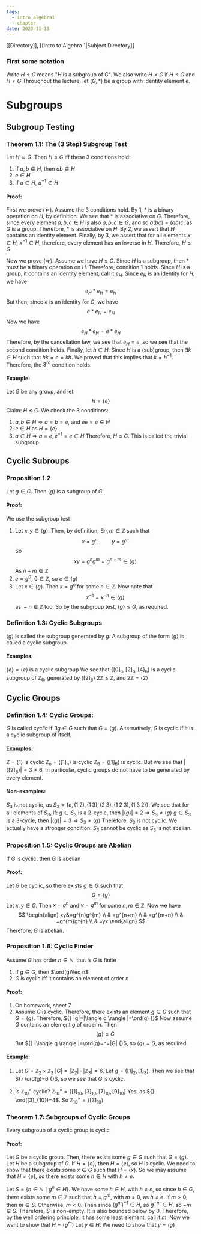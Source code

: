 ```yaml
---
tags:
  - intro_algebra1
  - chapter
date: 2023-11-13
---
```

[[Directory]], [[Intro to Algebra 1|Subject Directory]]
### First some notation
Write $H\leq G$ means "$H$ is a subgroup of $G$". We also write $H<G$ if $H\leq G$ and $H\neq G$
Throughout the lecture, let ${} (G, *) {}$ be a group with identity element $e {}$.
# Subgroups
## Subgroup Testing
### Theorem 1.1: The (3 Step) Subgroup Test
Let ${} H\subseteq G {}$. Then $H\leq G {}$ iff these 3 conditions hold:
1. If ${} a,\, b \in H {}$, then $ab\in H {}$
2. $e \in H {}$
3. If ${} a \in H {}$, $a^{-1}\in H$
#### Proof:
First we prove ${} (\Leftarrow)$. Assume the 3 conditions hold. By 1, $*$ is a binary operation on $H$, by definition. We see that $*$ is associative on $G$. Therefore, since every element ${} a,\, b,\, c\in H$ is also ${} a,\, b,\, c \in G$, and so ${} a(bc)=(ab)c$, as $G$ is a group. Therefore, $*$ is associative on $H$.
By 2, we assert that $H$ contains an identity element.
Finally, by 3, we assert that for all elements ${} x \in H {}$, ${} x^{-1} \in H$, therefore, every element has an inverse in $H$. 
Therefore, $H\leq G {}$

Now we prove $(\Rightarrow )$. Assume we have $H\leq G$. Since $H$ is a subgroup, then $*$ must be a binary operation on $H$. Therefore, condition 1 holds. Since $H$ is a group, it contains an identity element, call it ${} e_{H} {}$. 
Since ${} e_{H} {}$ is an identity for $H$, we have
$$
e_{H}*e_{H}=e_{H}
$$But then, since $e$ is an identity for $G$, we have 
$$
e*e_{H}=e_{H}
$$Now we have
$$
e_{H}*e_{H}=e*e_{H}
$$
Therefore, by the cancellation law, we see that $e_{H}=e$, so we see that the second condition holds.
Finally, let ${} h \in H {}$. Since $H {}$ is a (sub)group, then ${} \exists k \in H$ such that $hk=e=kh$. We proved that this implies that ${} k=h^{-1}$. Therefore, the ${} 3^{\mathrm{rd}}$ condition holds.
#### Example:
Let $G$ be any group, and let 
$$
H=\{ e \}
$$Claim: $H\leq G$.
We check the 3 conditions:
1. ${} a,\, b \in H\Rightarrow a=b=e$, and ${} ee=e\in H {}$
2. ${} e \in H$ as ${} H=\{ e \} {}$
3. ${} a \in H\Rightarrow a=e, e^{-1}=e \in H {}$
Therefore, $H\leq G {}$. This is called the trivial subgroup
## Cyclic Subroups
### Proposition 1.2 
Let ${} g \in G$. Then ${} \langle g \rangle  {}$ is a subgroup of $G {}$.
#### Proof:
We use the subgroup test
1. Let ${} x,\, y \in \langle g \rangle  {}$. Then, by definition, ${} \exists n,\, m \in \mathbb{Z} {}$ such that
$$
x=g^{n},\, \qquad y=g^{m}
$$
So
$$
xy=g^{n}g^{m}=g^{n+m}\in \langle g \rangle 
$$
As ${} n+m \in \mathbb{Z} {}$
2. ${} e=g^{0} {}$, ${} 0 \in \mathbb{Z} {}$, so ${} e \in \langle g \rangle  {}$
3. Let ${} x \in \langle g \rangle  {}$. Then ${} x=g^{n}$ for some ${} n \in \mathbb{Z}$. Now note that
$$
x^{-1}=x^{-n}\in \langle g \rangle 
$$ as ${} -n \in \mathbb{Z} {}$ too.
So by the subgroup test, $\langle g \rangle \leq G$, as required.
### Definition 1.3: Cyclic Subgroups
${} \langle g \rangle  {}$ is called the subgroup generated by $g$. A subgroup of the form ${} \langle g \rangle  {}$ is called a cyclic subgroup. 

#### Examples:
${} \{ e \}=\langle e \rangle  {}$ is a cyclic subgroup
We see that ${} \{ [0]_{6},\, [2]_{6},\, [4]_{6} \}$ is a cyclic subgroup of ${} \mathbb{Z}_{6} {}$, generated by ${} \langle [2]_{6} \rangle  {}$
${} 2\mathbb{Z}\leq \mathbb{Z} {}$, and ${} 2\mathbb{Z}=\langle 2 \rangle  {}$
## Cyclic Groups
### Definition 1.4: Cyclic Groups:
$G$ is called *cyclic* if ${} \exists g \in G {}$ such that $G=\langle g \rangle {}$. Alternatively, ${} G {}$ is cyclic if it is a cyclic subgroup of itself.
#### Examples:
${} \mathbb{Z}=\langle 1 \rangle  {}$ is cyclic
${} \mathbb{Z}_{n}=\langle [1]_{n} \rangle {}$ is cyclic
${} \mathbb{Z}_{6}=\langle [1]_{6} \rangle  {}$ is cyclic. But we see that ${} |\langle [2]_{6} \rangle |=3\neq 6 {}$. In particular, cyclic groups do not have to be generated by every element. 
#### Non-examples:
${} S_{3}$ is not cyclic, as ${} S_{3}=\{ e,\, (1\;2),\, (1\;3),\, (2\;3),\, (1\;2\;3),\, (1\;3\;2) \} {}$. We see that for all elements of ${} S_{3} {}$, if: ${} g \in S_{3} {}$ is a 2-cycle, then ${} |\langle g \rangle |=2\Rightarrow S_{3}\neq \langle g \rangle  {}$
${} g\in S_{3} {}$ is a $3$-cycle, then ${} |\langle g \rangle |=3\Rightarrow S_{3}\neq \langle g \rangle  {}$
Therefore, ${} S_{3}$ is not cyclic.
We actually have a stronger condition: $S_{3}$ cannot be cyclic as $S_{3}$ is not abelian.
### Proposition 1.5: Cyclic Groups are Abelian
If $G$ is cyclic, then $G {}$ is abelian
#### Proof:
Let $G$ be cyclic, so there exists ${} g \in G {}$ such that 
$$
G=\langle g \rangle 
$$Let ${} x,\, y \in G {}$. Then ${} x=g^{n} {}$ and ${} y=g^{m} {}$ for some ${} n,\, m \in \mathbb{Z} {}$. Now we have
$$
\begin{align}
xy&=g^{n}g^{m}  \\
&  =g^{n+m} \\
 & =g^{m+n} \\
 & =g^{m}g^{n} \\
 & =yx
\end{align}
$$
Therefore, $G$ is abelian.
### Proposition 1.6: Cyclic Finder
Assume $G {}$ has order $n\in \mathbb{N} {}$, that is $G {}$ is finite 
1. If ${} g \in G {}$, then $\ord(g)\leq n$
1. $G$ is cyclic iff it contains an element of order $n$
#### Proof:
1. On homework, sheet 7
2. Assume $G$ is cyclic. Therefore, there exists an element ${} g \in G {}$ such that ${} G=\langle g \rangle  {}$. Therefore, ${} |g|=|\langle g \rangle |=\ord(g) {}$
Now assume $G$ contains an element $g$ of order $n$. Then 
$$
\langle g \rangle \leq G
$$But ${} |\langle g \rangle |=\ord(g)=n=|G| {}$, so ${} \langle g \rangle =G {}$, as required.
#### Example:
1. Let ${} G=\mathbb{Z}_{2}\times \mathbb{Z}_{3}$
${} |G|=|\mathbb{Z}_{2}|\cdot |\mathbb{Z}_{3}|=6$. Let $g=([1]_{2},\, [1]_{3})$. Then we see that ${} \ord(g)=6 {}$, so we see that $G$ is cyclic.

2. Is ${} \mathbb{Z}_{10}^{\times } {}$ cyclic?
${} \mathbb{Z}_{10}^{\times }=\{ [1]_{10},\, [3]_{10},\, [7]_{10},\,  [9]_{10} \} {}$
Yes, as ${} \ord([3]_{10})=4$. So ${} \mathbb{Z}_{10}^{\times }=\langle [3]_{10} \rangle$
### Theorem 1.7: Subgroups of Cyclic Groups
Every subgroup of a cyclic group is cyclic
#### Proof:
Let $G$ be a cyclic group. Then, there exists some ${} g \in G {}$ such that ${} G=\langle g \rangle {}$. Let $H$ be a subgroup of ${} G. {}$ 
If ${} H =\{ e \} {}$, then ${} H=\langle e \rangle {}$, so $H {}$ is cyclic. We need to show that there exists some ${} x \in G {}$ such that $H=\langle x \rangle$. So we may assume that ${} H\neq \{ e \} {}$, so there exists some ${} h \in H {}$ with $h\neq e$. 

Let $S=\{ n \in \mathbb{N}\mid g^{n}\in H \}$. We have some ${} h \in H {}$, with $h\neq e$, so since ${} h \in G {}$, there exists some ${} m \in \mathbb{Z} {}$ such that $h=g^{m}$, with $m\neq 0$, as $h\neq e$.
If $m>0 {}$, then ${} m \in S {}$. 
Otherwise, $m<0$. Then since ${} (g^{m})^{-1}\in H {}$, so ${} g^{-m}\in H {}$, so $-m \in S$.
Therefore, $S {}$ is non-empty. It is also bounded below by ${} 0 {}$. Therefore, by the well ordering principle, it has some least element, call it $m$. 
Now we want to show that ${} H=\langle g^{m} \rangle  {}$
Let ${} y\in H {}$. We need to show that ${} y=(g^{}) {}$